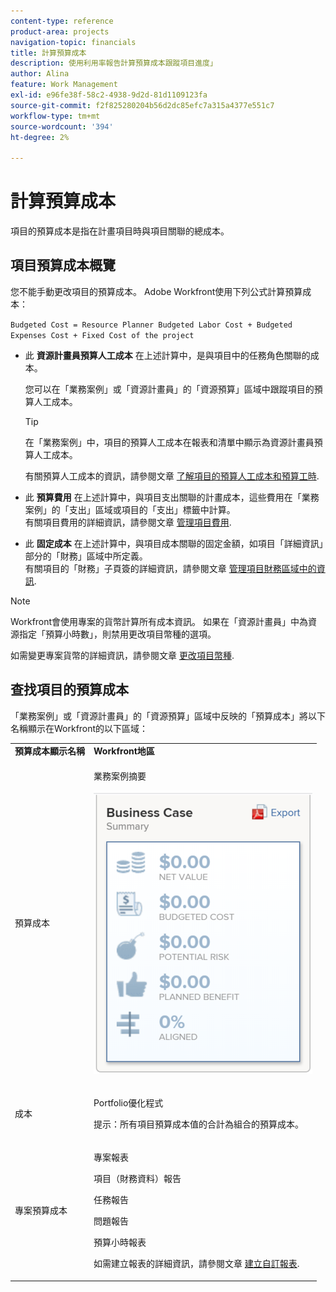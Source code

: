 ```yaml
---
content-type: reference
product-area: projects
navigation-topic: financials
title: 計算預算成本
description: 使用利用率報告計算預算成本跟蹤項目進度」
author: Alina
feature: Work Management
exl-id: e96fe38f-58c2-4938-9d2d-81d1109123fa
source-git-commit: f2f825280204b56d2dc85efc7a315a4377e551c7
workflow-type: tm+mt
source-wordcount: '394'
ht-degree: 2%

---
```


# 計算預算成本

<!--
<div data-mc-conditions="QuicksilverOrClassic.Draft mode">
<p>(NOTE: This article is linked from "Tracking Project Progress with a Utilization Report"</p>
<p>Keep the structure of this article similar to Calculating Budgeted Labor Cost)</p>
</div>
-->

項目的預算成本是指在計畫項目時與項目關聯的總成本。

## 項目預算成本概覽

您不能手動更改項目的預算成本。 Adobe Workfront使用下列公式計算預算成本：

`Budgeted Cost = Resource Planner Budgeted Labor Cost + Budgeted Expenses Cost + Fixed Cost of the project`

* 此 **資源計畫員預算人工成本** 在上述計算中，是與項目中的任務角色關聯的成本。

   您可以在「業務案例」或「資源計畫員」的「資源預算」區域中跟蹤項目的預算人工成本。

   >[!TIP]
   >
   >  在「業務案例」中，項目的預算人工成本在報表和清單中顯示為資源計畫員預算人工成本。

   有關預算人工成本的資訊，請參閱文章 [了解項目的預算人工成本和預算工時](../../../manage-work/projects/project-finances/budgeted-labor-cost.md).

* 此 **預算費用** 在上述計算中，與項目支出關聯的計畫成本，這些費用在「業務案例」的「支出」區域或項目的「支出」標籤中計算。\
   有關項目費用的詳細資訊，請參閱文章 [管理項目費用](../../../manage-work/projects/project-finances/manage-project-expenses.md).

* 此 **固定成本** 在上述計算中，與項目成本關聯的固定金額，如項目「詳細資訊」部分的「財務」區域中所定義。\
   有關項目的「財務」子頁簽的詳細資訊，請參閱文章 [管理項目財務區域中的資訊](../../../manage-work/projects/project-finances/manage-project-finance-area.md).

>[!NOTE]
>
>Workfront會使用專案的貨幣計算所有成本資訊。 如果在「資源計畫員」中為資源指定「預算小時數」，則禁用更改項目幣種的選項。
>
>如需變更專案貨幣的詳細資訊，請參閱文章 [更改項目幣種](../../../manage-work/projects/project-finances/change-project-currency.md).

## 查找項目的預算成本

「業務案例」或「資源計畫員」的「資源預算」區域中反映的「預算成本」將以下名稱顯示在Workfront的以下區域：

<table style="table-layout:auto"> 
   <col> 
   <col> 
   <tbody> 
    <tr> 
     <td><strong>預算成本顯示名稱</strong></td> 
     <td><strong>Workfront地區</strong></td> 
    </tr> 
    <tr> 
     <td>預算成本</td> 
     <td> <p>業務案例摘要</p> <p> <img src="assets/business-case-summary-qs-350x453.png" style="width: 350;height: 453;"> </p> </td> 
    </tr> 
    <tr> 
     <td>成本</td> 
     <td> <p>Portfolio優化程式</p> <p>提示：所有項目預算成本值的合計為組合的預算成本。</p> </td> 
    </tr> 
    <tr> 
     <td>專案預算成本</td> 
     <td> <!--
       <p data-mc-conditions="QuicksilverOrClassic.Draft mode">Resource Estimates report (NOTE: this was removed with flash)</p>
      --> <p>專案報表</p> <p>項目（財務資料）報告</p> <p>任務報告</p> <p>問題報告</p> <p>預算小時報表</p> <p>如需建立報表的詳細資訊，請參閱文章 <a href="../../../reports-and-dashboards/reports/creating-and-managing-reports/create-custom-report.md" class="MCXref xref">建立自訂報表</a>.</p> </td> 
    </tr> 
   </tbody> 
  </table>
